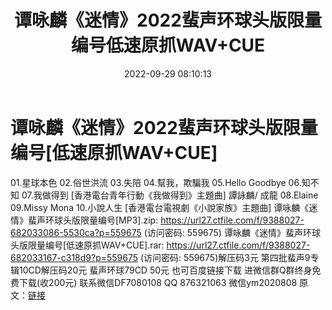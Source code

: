 ﻿---
title: 谭咏麟《迷情》2022蜚声环球头版限量编号低速原抓WAV+CUE
date: 2022-09-29 08:10:13
categories: 新碟专辑、稀有等精品
tags: 华语中文
---
# 谭咏麟《迷情》2022蜚声环球头版限量编号[低速原抓WAV+CUE]

01.星球本色
02.俗世洪流
03.失陪
04.幫我，欺騙我
05.Hello Goodbye
06.知不知
07.我做得到 [香港電台青年行動《我做得到》主題曲] 譚詠麟/ 成龍
08.Elaine
09.Missy Mona
10.小說人生 [香港電台電視劇《小說家族》主題曲]
谭咏麟《迷情》蜚声环球头版限量编号[MP3].zip: https://url27.ctfile.com/f/9388027-682033086-5530ca?p=559675
(访问密码: 559675)
谭咏麟《迷情》蜚声环球头版限量编号[低速原抓WAV+CUE].rar: https://url27.ctfile.com/f/9388027-682033167-c318d9?p=559675
(访问密码: 559675)解压码3元
第四批蜚声9专辑10CD解压码20元
蜚声环球79CD 50元
也可百度链接下载
进微信群Q群终身免费下载(收200元)
联系微信DF7080108 QQ 876321063
微信ym2020808
原文：[链接](https://blog.sina.com.cn/s/blog_1647c7e7601030zny.html)